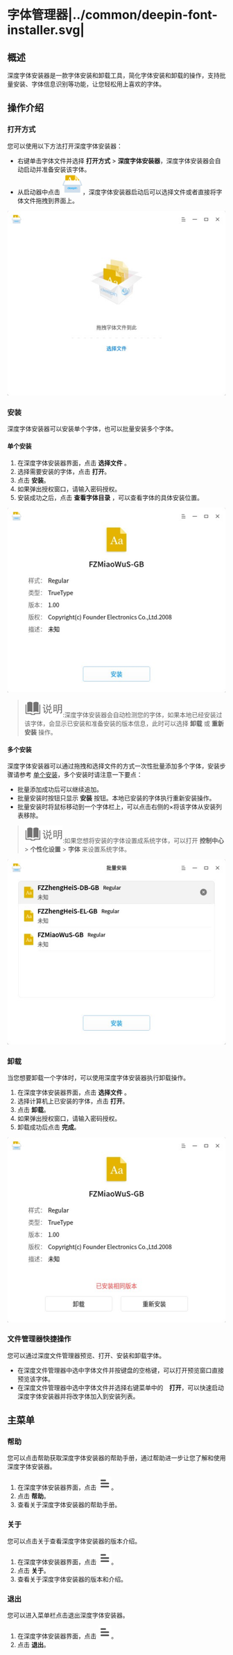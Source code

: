 # 字体管理器|../common/deepin-font-installer.svg|

## 概述

深度字体安装器是一款字体安装和卸载工具，简化字体安装和卸载的操作，支持批量安装、字体信息识别等功能，让您轻松用上喜欢的字体。


## 操作介绍


### 打开方式

您可以使用以下方法打开深度字体安装器：

- 右键单击字体文件并选择 **打开方式** > **深度字体安装器**，深度字体安装器会自动启动并准备安装该字体。
- 从启动器中点击 ![font](icon/font.svg)，深度字体安装器启动后可以选择文件或者直接将字体文件拖拽到界面上。

![0|run](jpg/run.jpg)

### 安装

深度字体安装器可以安装单个字体，也可以批量安装多个字体。

#### 单个安装

1. 在深度字体安装器界面，点击 **选择文件** 。
2. 选择需要安装的字体，点击 **打开**。
3. 点击 **安装**。
4. 如果弹出授权窗口，请输入密码授权。
5. 安装成功之后，点击 **查看字体目录** ，可以查看字体的具体安装位置。

![0|single](jpg/single.jpg)

>![notes](icon/notes.svg):深度字体安装器会自动检测您的字体，如果本地已经安装过该字体，会显示已安装和准备安装的版本信息，此时可以选择 **卸载** 或 **重新安装** 操作。

#### 多个安装

深度字体安装器可以通过拖拽和选择文件的方式一次性批量添加多个字体，安装步骤请参考 [单个安装](#单个安装)，多个安装时请注意一下要点：

- 批量添加成功后可以继续追加。
- 批量安装时按钮只显示 **安装** 按钮。本地已安装的字体执行重新安装操作。
- 批量安装时将鼠标移动到一个字体栏上，可以点击右侧的×将该字体从安装列表移除。

>![notes](icon/notes.svg):如果您想将安装的字体设置成系统字体，可以打开 **控制中心** > **个性化设置** > **字体** 来设置系统字体。

![0|mult](jpg/mult.jpg)

### 卸载

当您想要卸载一个字体时，可以使用深度字体安装器执行卸载操作。

1. 在深度字体安装器界面，点击 **选择文件** 。
2. 选择计算机上已安装的字体，点击 **打开**。
3. 点击 **卸载**。
4. 如果弹出授权窗口，请输入密码授权。
5. 卸载成功后点击 **完成**。

![0|uninstall](jpg/uninstall.jpg)

### 文件管理器快捷操作

您可以通过深度文件管理器预览、打开、安装和卸载字体。

- 在深度文件管理器中选中字体文件并按键盘的空格键，可以打开预览窗口直接预览该字体。
- 在深度文件管理器中选中字体文件并选择右键菜单中的　**打开**，可以快速启动深度字体安装器并将改字体加入到安装列表。

## 主菜单

### 帮助

您可以点击帮助获取深度字体安装器的帮助手册，通过帮助进一步让您了解和使用深度字体安装器。

1. 在深度字体安装器界面，点击 ![icon_menu](icon/icon_menu.svg)。
2. 点击 **帮助**。
3. 查看关于深度字体安装器的帮助手册。


### 关于

您可以点击关于查看深度字体安装器的版本介绍。

1. 在深度字体安装器界面，点击 ![icon_menu](icon/icon_menu.svg)。
2. 点击 **关于**。
3. 查看关于深度字体安装器的版本和介绍。

### 退出

您可以进入菜单栏点击退出深度字体安装器。

1. 在深度字体安装器界面，点击 ![icon_menu](icon/icon_menu.svg)。
2. 点击 **退出**。

